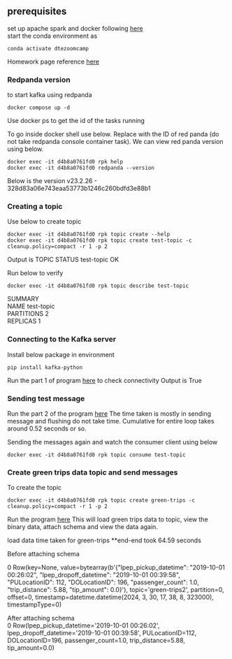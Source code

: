 ## prerequisites
set up apache spark and docker following [here](https://github.com/DataTalksClub/data-engineering-zoomcamp/blob/main/05-batch/setup/macos.md) <br/>
start the conda environment as
```
conda activate dtezoomcamp
```
Homework page reference [here](https://github.com/DataTalksClub/data-engineering-zoomcamp/blob/main/cohorts/2024/06-streaming/homework.md)

### Redpanda version
to start kafka using redpanda
```
docker compose up -d 
```
Use docker ps to get the id of the tasks running

To go inside docker shell use below. Replace with the ID of red panda (do not take redpanda console container task). We can view red panda version using below. 
```
docker exec -it d4b8a0761fd0 rpk help
docker exec -it d4b8a0761fd0 redpanda --version
```

Below is the version
v23.2.26 - 328d83a06e743eaa53773b1246c260bdfd3e88b1

### Creating a topic

Use below to create topic
```
docker exec -it d4b8a0761fd0 rpk topic create --help
docker exec -it d4b8a0761fd0 rpk topic create test-topic -c cleanup.policy=compact -r 1 -p 2
```
Output is 
TOPIC       STATUS
test-topic  OK

Run below to verify
```
docker exec -it d4b8a0761fd0 rpk topic describe test-topic
```
SUMMARY <br/>
NAME        test-topic <br/>
PARTITIONS  2 <br/>
REPLICAS    1 <br/>

### Connecting to the Kafka server

Install below package in environment
```
pip install kafka-python
```
Run the part 1 of program [here](./ConnecToRedPanda-Kafka-Test.ipynb) to check connectivity Output is True

### Sending test message
Run the part 2 of the program [here](./ConnecToRedPanda-Kafka-Test.ipynb) The time taken is mostly in sending message and flushing do not take time. Cumulative for entire loop takes around 0.52 seconds or so. 

Sending the messages again and watch the consumer client using below

```
docker exec -it d4b8a0761fd0 rpk topic consume test-topic
```

### Create green trips data topic and send messages
To create the topic
```
docker exec -it d4b8a0761fd0 rpk topic create green-trips -c cleanup.policy=compact -r 1 -p 2
```
Run the program [here](./GreenTripsKafka.ipynb)
This will load green trips data to topic, view the binary data, attach schema and view the data again. 

load data time taken for green-trips **end-end took 64.59 seconds

Before attaching schema <br/>

0 Row(key=None, value=bytearray(b'{"lpep_pickup_datetime": "2019-10-01 00:26:02", "lpep_dropoff_datetime": "2019-10-01 00:39:58", "PULocationID": 112, "DOLocationID": 196, "passenger_count": 1.0, "trip_distance": 5.88, "tip_amount": 0.0}'), topic='green-trips2', partition=0, offset=0, timestamp=datetime.datetime(2024, 3, 30, 17, 38, 8, 323000), timestampType=0)

After attaching schema <br/>
0 Row(lpep_pickup_datetime='2019-10-01 00:26:02', lpep_dropoff_datetime='2019-10-01 00:39:58', PULocationID=112, DOLocationID=196, passenger_count=1.0, trip_distance=5.88, tip_amount=0.0)